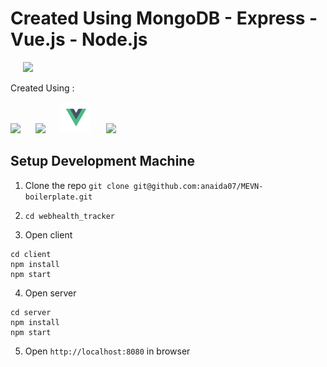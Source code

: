 # Created Using MongoDB - Express - Vue.js - Node.js

&nbsp;&nbsp;&nbsp;&nbsp;&nbsp;<img src="https://lh3.googleusercontent.com/YxtvsmF0hv-PsLys4Dh5yENFmVlbhJNp2L-cDyjdB-tiC5NQMBF25h3UuK5CNnghtgw=s180-rw" height=80 />

Created Using :

<img src="https://encrypted-tbn0.gstatic.com/images?q=tbn:ANd9GcSOOiKh1Xk5RDZFKPkVXYfi8U-t2cuotiAOR7G_7w_HWXfV02TMnd9wnVM" height="50" /> &nbsp;&nbsp;&nbsp;&nbsp;&nbsp;<img src="https://i.cloudup.com/zfY6lL7eFa-3000x3000.png" height="50" /> &nbsp;&nbsp;&nbsp;&nbsp;&nbsp;<img src="/docs/Vue.js_Logo.svg.png" height="50" />  &nbsp;&nbsp;&nbsp;&nbsp;&nbsp;<img src="https://upload.wikimedia.org/wikipedia/commons/7/7e/Node.js_logo_2015.svg" height="50" />  &nbsp;&nbsp;&nbsp;&nbsp;&nbsp;

## Setup Development Machine
1. Clone the repo `git clone git@github.com:anaida07/MEVN-boilerplate.git`

2. `cd webhealth_tracker`

3. Open client
```
cd client
npm install
npm start
```

4. Open server
```
cd server
npm install
npm start
```

5. Open `http://localhost:8080` in browser
